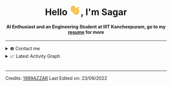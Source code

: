 <div align="center">
<h1 align="center">Hello <img width="35" src="https://github.com/1999AZZAR/1999AZZAR/blob/main/resources/img/waving.gif">, I'm Sagar</h1>
<h4 align="center">AI Enthusiast and an Engineering Student at IIIT Kancheepuram, go to my <a href="https://github.com/Bsagar07/Bsagar07/blob/main/Sagar_Resume_Oct.pdf" target="_blank">resume</a> for more</h4>
</div>

-----
<details>
  <summary>☎️ Contact me</summary>
<div>
  <samp>
    <h2 align="center">You can reach me by:</h2>
    <p align="center">
      <br/>
      <a href="https://www.linkedin.com/in/bimal-sagar/" target="blank"><img align="center"
         src="https://img.shields.io/badge/linkedin-%231DA1F2.svg?style=for-the-badge&logo=linkedin&logoColor=white"
         alt="azzar" height="30"/></a>
      <a href="mailto:bimalsagarwork@gmail.com" target="blank"><img align="center"
         src="https://img.shields.io/badge/gmail-EA4335.svg?style=for-the-badge&logo=gmail&logoColor=white"
         alt="azzar" height="30"/></a>
    </p>
  </samp>
</div>
</details>
    
<details>
  <summary>📈 Latest Activity Graph</summary>
  <samp>
  <br/>
  <h2 align="center"> Latest Contribution </h2>
<a href="https://github.com/Bsagar07/github-readme-activity-graph">
  <img alt="Sagar's Activity Graph" src="https://activity-graph.herokuapp.com/graph/?username=1999azzar&bg_color=000&color=fff&line=00E676&point=fff&hide_border=true" /></a>
<br/>
  </samp>
  </details>
  


<br/>
</details> 

-----
Credits: [1999AZZAR](https://github.com/1999AZZAR)
Last Edited on: 23/09/2022
